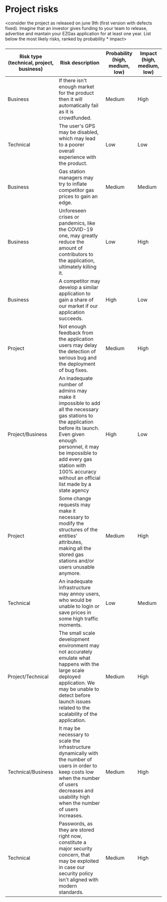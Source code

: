 # Project risks

<consider the project as released on june 9th (first version with defects fixed).
Imagine that an investor gives funding to your team to release, advertise and mantain 
your  EZGas application for at least one year. 
List below the most likely risks, ranked by probability * impact>

###

| Risk type (technical, project, business) | Risk description                                                                                                                                                                                                                                                                | Probability (high, medium, low) | Impact (high, medium, low) |
|------------------------------------------|---------------------------------------------------------------------------------------------------------------------------------------------------------------------------------------------------------------------------------------------------------------------------------|---------------------------------|----------------------------|
| Business                                 | If there isn't enough market for the product then it will automatically fail as it is crowdfunded.                                                                                                                                                                              | Medium                          | High                       |
| Technical                                | The user's GPS may be disabled, which may lead to a poorer overall experience with the product.                                                                                                                                                                                 | Low                             | Low                        |
| Business                                 | Gas station managers may try to inflate competitor gas prices to gain an edge.                                                                                                                                                                                                  | Medium                          | Medium                     |
| Business                                 | Unforeseen crises or pandemics, like the COVID-19 one, may greatly reduce the amount of contributors to the application, ultimately killing it.                                                                                                                                 | Low                             | High                       |
| Business                                 | A competitor may develop a similar application to gain a share of our market if our application succeeds.                                                                                                                                                                       | High                            | Low                        |
| Project                                  | Not enough feedback from the application users may delay the detection of serious bug and the deployment of bug fixes.                                                                                                                                                          | Medium                          | High                       |
| Project/Business                         | An inadequate number of admins may make it impossible to add all the necessary gas stations to the application before its launch. Even given enough personnel, it may be impossible to add every gas station with 100% accuracy without an official list made by a state agency | High                            | Low                        |
| Project                                  | Some change requests may make it necessary to modify the structures of the entities' attributes, making all the stored gas stations and/or users unusable anymore.                                                                                                              | Medium                          | High                       |
| Technical                                | An inadequate infrastructure may annoy users, who would be unable to login or save prices in some high traffic moments.                                                                                                                                                         | Low                             | Medium                     |
| Project/Technical                        | The small scale development environment may not accurately emulate what happens with the large scale deployed application. We may be unable to detect before launch issues related to the scalability of the application.                                                       | Medium                          | High                       |
| Technical/Business                       | It may be necessary to scale the infrastructure dynamically with the number of users in order to keep costs low when the number of users decreases and usability high when the number of users increases.                                                                       | Medium                          | High                       |
| Technical                                | Passwords, as they are stored right now, constitute a major security concern, that may be exploited in case our security policy isn't aligned with modern standards.                                                                                                            | Medium                          | High                       |

